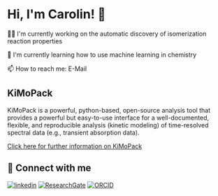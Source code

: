 # Hi, I'm Carolin! 👋

👩‍💻 I'm currently working on the automatic discovery of isomerization reaction properties

🧠 I'm currently learning how to use machine learning in chemistry

📫 How to reach me: E-Mail

## KiMoPack

KiMoPack is a powerful, python-based, open-source analysis tool that provides a powerful but easy-to-use interface for a well-documented, flexible, and reproducible analysis (kinetic modeling) of time-resolved spectral data (e.g., transient absorption data).

[Click here for further information on KiMoPack](https://pubs.acs.org/doi/10.1021/acs.jpca.2c00907)

## 🔗 Connect with me

[![linkedin](https://img.shields.io/badge/linkedin-0A66C2?style=for-the-badge&logo=linkedin&logoColor=white)](https://www.linkedin.com/in/carolin-m%C3%BCller-b2581723b)
[![ResearchGate](https://img.shields.io/badge/ResearchGate-00CCBB?style=for-the-badge&logo=ResearchGate&logoColor=white)](https://www.researchgate.net/profile/Carolin-Mueller-6)
[![ORCID](https://img.shields.io/static/v1?style=for-the-badge&message=ORCID&color=222222&logo=ORCID&logoColor=A6CE39&label=)]( https://orcid.org/0000-0002-5968-2216 )
